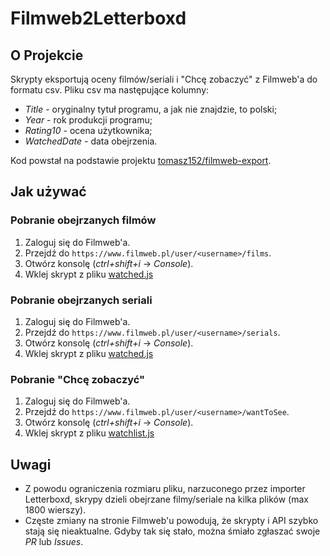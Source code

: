 # Filmweb2Letterboxd
## O Projekcie

Skrypty eksportują oceny filmów/seriali i "Chcę zobaczyć" z Filmweb'a do formatu csv.
Pliku csv ma następujące kolumny:
* _Title_ - oryginalny tytuł programu, a jak nie znajdzie, to polski;
* _Year_ - rok produkcji programu;
* _Rating10_ - ocena użytkownika;
* _WatchedDate_ - data obejrzenia.

Kod powstał na podstawie projektu [tomasz152/filmweb-export](https://github.com/tomasz152/filmweb-export).

## Jak używać
### Pobranie obejrzanych filmów
1. Zaloguj się do Filmweb'a.
2. Przejdź do `https://www.filmweb.pl/user/<username>/films`.
3. Otwórz konsolę (*ctrl+shift+i*  -> _Console_).
4. Wklej skrypt z pliku [watched.js](https://github.com/JSerwatka/Filmweb2Letterboxd/blob/master/watched.js)

### Pobranie obejrzanych seriali
1. Zaloguj się do Filmweb'a.
2. Przejdź do `https://www.filmweb.pl/user/<username>/serials`.
3. Otwórz konsolę (*ctrl+shift+i*  -> _Console_).
4. Wklej skrypt z pliku [watched.js](https://github.com/JSerwatka/Filmweb2Letterboxd/blob/master/watched.js)

### Pobranie "Chcę zobaczyć"
1. Zaloguj się do Filmweb'a.
2. Przejdź do `https://www.filmweb.pl/user/<username>/wantToSee`.
3. Otwórz konsolę (*ctrl+shift+i* -> _Console_).
4. Wklej skrypt z pliku [watchlist.js](https://github.com/JSerwatka/Filmweb2Letterboxd/blob/master/watchlist.js)

## Uwagi
- Z powodu ograniczenia rozmiaru pliku, narzuconego przez importer Letterboxd, skrypy dzieli obejrzane filmy/seriale na kilka plików (max 1800 wierszy).
- Częste zmiany na stronie Filmweb'u powodują, że skrypty i API szybko stają się nieaktualne. Gdyby tak się stało, można śmiało zgłaszać swoje _PR_ lub _Issues_.